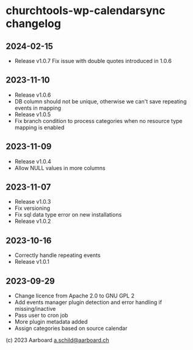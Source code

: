 # churchtools-wp-calendarsync changelog


## 2024-02-15
- Release v1.0.7
  Fix issue with double quotes introduced in 1.0.6

## 2023-11-10
- Release v1.0.6
- DB column should not be unique, otherwise we can't save repeating events in mapping
- Release v1.0.5
- Fix branch condition to process categories when no resource type mapping is enabled

## 2023-11-09
- Release v1.0.4
- Allow NULL values in more columns

## 2023-11-07
- Release v1.0.3
- Fix versioning
- Fix sql data type error on new installations
- Release v1.0.2

## 2023-10-16
- Correctly handle repeating events
- Release v1.0.1

## 2023-09-29
- Change licence from Apache 2.0 to GNU GPL 2
- Add events manager plugin detection and error handling if missing/inactive
- Pass user to cron job
- More plugin metadata added
- Assign categories based on source calendar

(c) 2023 Aarboard a.schild@aarboard.ch

